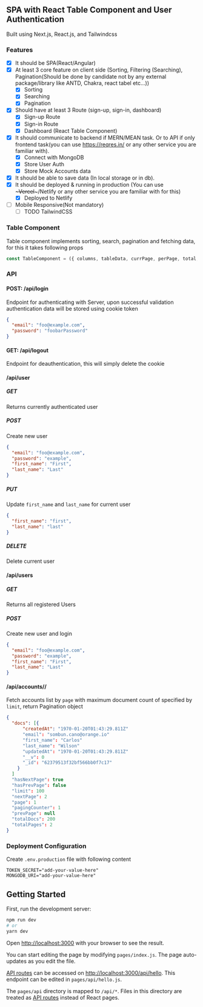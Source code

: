 ## SPA with React Table Component and User Authentication

Built using Next.js, React.js, and Tailwindcss

### Features

- [x] It should be SPA(React/Angular)
- [x] At least 3 core feature on client side (Sorting, Filtering (Searching), Pagination(Should be done by candidate not by any external package/library like ANTD, Chakra, react tabel etc...))
  - [x] Sorting
  - [x] Searching
  - [x] Pagination
- [x] Should have at least 3 Route (sign-up, sign-in, dashboard)
  - [x] Sign-up Route
  - [x] Sign-in Route
  - [x] Dashboard (React Table Component)
- [x] It should communicate to backend if MERN/MEAN task. Or to API if only frontend task(you can use <https://reqres.in/> or any other service you are familiar with).
  - [x] Connect with MongoDB
  - [x] Store User Auth
  - [x] Store Mock Accounts data
- [x] It should be able to save data (In local storage or in db).
- [x] It should be deployed & running in production (You can use ~~~Vercel~~~/Netlify or any other service you are familiar with for this)
  - [x] Deployed to Netlify
- [ ] Mobile Responsive(Not mandatory)
  - [ ] TODO TailwindCSS

### Table Component

Table component implements sorting, search, pagination and fetching data, for this it takes
following props

```js
const TableComponent = ({ columns, tableData, currPage, perPage, total, loadMore, hasMore }) => {}
```

### API

#### POST: /api/login

Endpoint for authenticating with Server, upon successful validation authentication data
will be stored using cookie token

```json
{
  "email": "foo@example.com",
  "password": "foobarPassword"
}
```

#### GET: /api/logout

Endpoint for deauthentication, this will simply delete the cookie

#### /api/user

##### GET

Returns currently authenticated user

##### POST

Create new user

```json
{
  "email": "foo@example.com",
  "password": "example",
  "first_name": "First",
  "last_name": "Last"
}
```

##### PUT

Update `first_name` and `last_name` for current user

```json
{
  "first_name": "first",
  "last_name": "last"
}
```

##### DELETE

Delete current user

#### /api/users

##### GET

Returns all registered Users

##### POST

Create new user and login

```json
{
  "email": "foo@example.com",
  "password": "example",
  "first_name": "First",
  "last_name": "Last"
}
```

#### /api/accounts/<page>/<limit>

Fetch accounts list by `page` with maximum document count of specified by `limit`,
return Pagination object

```json
{
  "docs": [{
      "createdAt": "1970-01-20T01:43:29.811Z"
      "email": "sombun.cano@orange.io"
      "first_name": "Carlos"
      "last_name": "Wilson"
      "updatedAt": "1970-01-20T01:43:29.811Z"
      "__v": 0
      "_id": "62379513f32bf566bb0f7c17"
    }
  ]
  "hasNextPage": true
  "hasPrevPage": false
  "limit": 100
  "nextPage": 2
  "page": 1
  "pagingCounter": 1
  "prevPage": null
  "totalDocs": 200
  "totalPages": 2
}
```

### Deployment Configuration

Create `.env.production` file with following content

```config
TOKEN_SECRET="add-your-value-here"
MONGODB_URI="add-your-value-here"
```

## Getting Started

First, run the development server:

```bash
npm run dev
# or
yarn dev
```

Open [http://localhost:3000](http://localhost:3000) with your browser to see the result.

You can start editing the page by modifying `pages/index.js`. The page auto-updates as you edit the file.

[API routes](https://nextjs.org/docs/api-routes/introduction) can be accessed on [http://localhost:3000/api/hello](http://localhost:3000/api/hello). This endpoint can be edited in `pages/api/hello.js`.

The `pages/api` directory is mapped to `/api/*`. Files in this directory are treated as [API routes](https://nextjs.org/docs/api-routes/introduction) instead of React pages.
